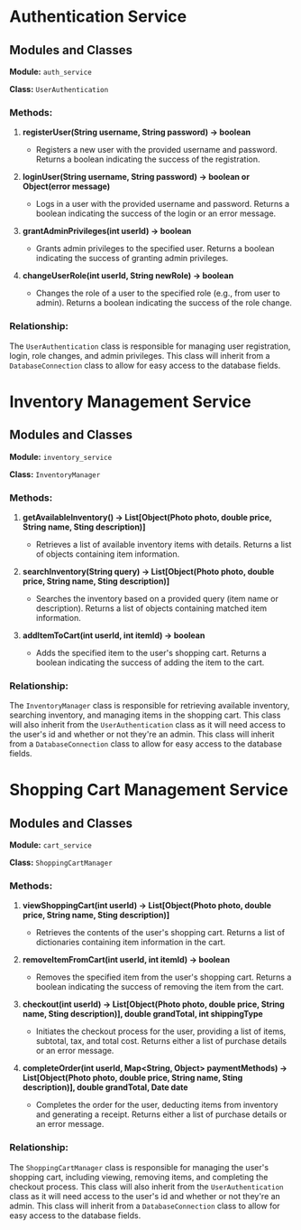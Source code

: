 # Authentication Service

## Modules and Classes

**Module:** `auth_service`

**Class:** `UserAuthentication`

### Methods:

1. **registerUser(String username, String password) -> boolean**
   - Registers a new user with the provided username and password. Returns a boolean indicating the success of the registration.

2. **loginUser(String username, String password) -> boolean or Object(error message)**
   - Logs in a user with the provided username and password. Returns a boolean indicating the success of the login or an error message.

3. **grantAdminPrivileges(int userId) -> boolean**
   - Grants admin privileges to the specified user. Returns a boolean indicating the success of granting admin privileges.

4. **changeUserRole(int userId, String newRole) -> boolean**
   - Changes the role of a user to the specified role (e.g., from user to admin). Returns a boolean indicating the success of the role change.

### Relationship:

The `UserAuthentication` class is responsible for managing user registration, login, role changes, and admin privileges. This class will inherit from a `DatabaseConnection` class to allow for easy access to the database fields.

# Inventory Management Service

## Modules and Classes

**Module:** `inventory_service`

**Class:** `InventoryManager`

### Methods:

1. **getAvailableInventory() -> List[Object(Photo photo, double price, String name, Sting description)]**
   - Retrieves a list of available inventory items with details. Returns a list of objects containing item information.

2. **searchInventory(String query) -> List[Object(Photo photo, double price, String name, Sting description)]**
   - Searches the inventory based on a provided query (item name or description). Returns a list of objects containing matched item information.

3. **addItemToCart(int userId, int itemId) -> boolean**
   - Adds the specified item to the user's shopping cart. Returns a boolean indicating the success of adding the item to the cart.

### Relationship:

The `InventoryManager` class is responsible for retrieving available inventory, searching inventory, and managing items in the shopping cart. This class will also inherit from the `UserAuthentication` class as it will need access to the user's id and whether or not they're an admin. This class will inherit from a `DatabaseConnection` class to allow for easy access to the database fields.

# Shopping Cart Management Service

## Modules and Classes

**Module:** `cart_service`

**Class:** `ShoppingCartManager`

### Methods:

1. **viewShoppingCart(int userId) -> List[Object(Photo photo, double price, String name, Sting description)]**
   - Retrieves the contents of the user's shopping cart. Returns a list of dictionaries containing item information in the cart.

2. **removeItemFromCart(int userId, int itemId) -> boolean**
   - Removes the specified item from the user's shopping cart. Returns a boolean indicating the success of removing the item from the cart.

3. **checkout(int userId) -> List[Object(Photo photo, double price, String name, Sting description)], double grandTotal, int shippingType**
   - Initiates the checkout process for the user, providing a list of items, subtotal, tax, and total cost. Returns either a list of purchase details or an error message.

4. **completeOrder(int userId, Map<String, Object> paymentMethods) -> List[Object(Photo photo, double price, String name, Sting description)], double grandTotal, Date date**
   - Completes the order for the user, deducting items from inventory and generating a receipt. Returns either a list of purchase details or an error message.

### Relationship:

The `ShoppingCartManager` class is responsible for managing the user's shopping cart, including viewing, removing items, and completing the checkout process. This class will also inherit from the `UserAuthentication` class as it will need access to the user's id and whether or not they're an admin. This class will inherit from a `DatabaseConnection` class to allow for easy access to the database fields.

